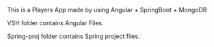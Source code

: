 This is a Players App made by using Angular + SpringBoot + MongoDB

VSH folder contains Angular Files.

Spring-proj folder contains Spring project files.
